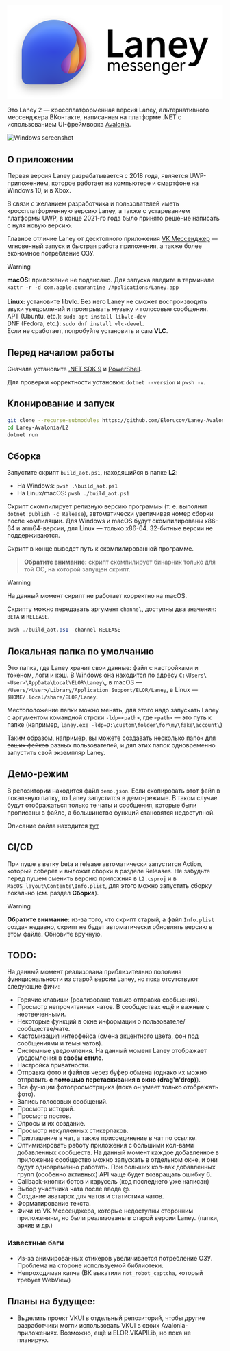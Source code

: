 <p align="center"><picture>
  <source media="(prefers-color-scheme: dark)" width="480px" srcset="docs/logo_dark.png">
  <source media="(prefers-color-scheme: light)" width="480px" srcset="docs/logo_light.png">
  <img alt="Logo" src="docs/logo_light.png">
</picture></p>

Это Laney 2 — кроссплатформенная версия Laney, альтернативного мессенджера ВКонтакте, написанная на платформе .NET с использованием UI-фреймворка [Avalonia](https://github.com/AvaloniaUI/Avalonia).

<picture align="center">
  <source media="(prefers-color-scheme: dark)" srcset="docs/windows_dark.png">
  <source media="(prefers-color-scheme: light)" srcset="docs/windows_light.png">
  <img alt="Windows screenshot" src="docs/windows_light.png">
</picture>

## О приложении
Первая версия Laney разрабатывается с 2018 года, является UWP-приложением, которое работает на компьютере и смартфоне на Windows 10, и в Xbox.

В связи с желанием разработчика и пользователей иметь кроссплатформенную версию Laney, а также с устареванием платформы UWP, в конце 2021-го года было принято решение написать с нуля новую версию.

Главное отличие Laney от десктопного приложения [VK Мессенджер](https://vk.me/) — мгновенный запуск и быстрая работа приложения, а также более экономное потребление ОЗУ.

> [!WARNING]
> **macOS:** приложение не подписано. Для запуска введите в терминале `xattr -r -d com.apple.quarantine /Applications/Laney.app`<br><br>**Linux:** установите **libvlc**. Без него Laney не сможет воспроизводить звуки уведомлений и проигрывать музыку и голосовые сообщения.<br>APT (Ubuntu, etc.): `sudo apt install libvlc-dev`<br>DNF (Fedora, etc.): `sudo dnf install vlc-devel`.<br>Если не сработает, попробуйте установить и сам **VLC**.

## Перед началом работы
Сначала установите [.NET SDK 9](https://dotnet.microsoft.com/en-us/download/dotnet/9.0) и [PowerShell](https://docs.microsoft.com/en-us/powershell/scripting/install/installing-powershell).

Для проверки корректности установки: `dotnet --version` и `pwsh -v`.

## Клонирование и запуск
```bash
git clone --recurse-submodules https://github.com/Elorucov/Laney-Avalonia.git
cd Laney-Avalonia/L2
dotnet run
```

## Сборка
Запустите скрипт `build_aot.ps1`, находящийся в папке **L2**:

- На Windows: `pwsh .\build_aot.ps1`
- На Linux/macOS: `pwsh ./build_aot.ps1`

Скрипт скомпилирует релизную версию программы (т. е. выполнит `dotnet publish -c Release`), автоматически увеличивая номер сборки после компиляции. Для Windows и macOS будут скомпилированы x86-64 и arm64-версии, для Linux — только x86-64. 32-битные версии не поддерживаются.

Скрипт в конце выведет путь к скомпилированной программе.

> **Обратите внимание:** скрипт скомпилирует бинарник только для той ОС, на которой запущен скрипт.

> [!WARNING]  
> На данный момент скрипт не работает корректно на macOS.

Скрипту можно передавать аргумент `channel`, доступны два значения: `BETA` и `RELEASE`.
```powershell
pwsh ./build_aot.ps1 -channel RELEASE
```

## Локальная папка по умолчанию
Это папка, где Laney хранит свои данные: файл с настройками и токеном, логи и кэш. В Windows она находится по адресу `C:\Users\<User>\AppData\Local\ELOR\Laney\`, в macOS — `/Users/<User>/Library/Application Support/ELOR/Laney`, в Linux — `$HOME/.local/share/ELOR/Laney`.

Местоположение папки можно менять, для этого надо запускать Laney с аргументом командной строки `-ldp=<path>`, где `<path>` — это путь к папке (например, `laney.exe -ldp=D:\custom\folder\for\my\fake\account\`)

Таким образом, например, вы можете создавать несколько папок для ~~ваших фейков~~ разных пользователей, и дял этих папок одновременно запустить свой экземпляр Laney.

## Демо-режим
В репозитории находится файл `demo.json`. Если скопировать этот файл в локальную папку, то Laney запустится в демо-режиме. В таком случае будут отображаться только те чаты и сообщения, которые были прописаны в файле, а большинство функций становятся недоступной.

Описание файла находится [тут](docs/demomode.md)

## CI/CD
При пуше в ветку beta и release автоматически запустится Action, который соберёт и выложит сборки в разделе Releases. Не забудьте перед пушем сменить версию приложния в `L2.csproj` и в `MacOS_layout\Contents\Info.plist`, для этого можно запустить сборку локально (см. раздел **Сборка**). 

> [!WARNING]  
> **Обратите внимание:** из-за того, что скрипт старый, а файл `Info.plist` создан недавно, скрипт не будет автоматически обновлять версию в этом файле. Обновите вручную.

## TODO:
На данный момент реализована приблизительно половина функциональности из старой версии Laney, но пока отсутствуют следующие фичи:

+ Горячие клавиши (реализовано только отправка сообщения).
+ Просмотр непрочитанных чатов. В сообществах ещё и важные с неотвеченными.
+ Некоторые функций в окне информации о пользователе/сообществе/чате.
+ Кастомизация интерфейса (смена акцентного цвета, фон под сообщениями и темы чатов).
+ Системные уведомления. На данный момент Laney отображает уведомления в __своём стиле__.
+ Настройка приватности.
+ Отправка фото и файлов через буфер обмена (однако их можно отправить __с помощью перетаскивания в окно (drag'n'drop)__).
+ Все функции фотопросмотрщика (пока он умеет только отображать фото).
+ Запись голосовых сообщений.
+ Просмотр историй.
+ Просмотр постов.
+ Опросы и их создание.
+ Просмотр некупленных стикерпаков.
+ Приглашение в чат, а также присоединение в чат по ссылке.
+ Оптимизировать работу приложения с большими кол-вами добавленных сообществ. На данный момент каждое добавленное в приложение сообщество можно запускать в отдельном окне, и они будут одновременно работать. При больших кол-вах добавленных групп (особенно активных) API чаще будет возвращать ошибку 6.
+ Callback-кнопки ботов и карусель (код последнего уже написан)
+ Выбор участника чата после ввода @.
+ Создание аватарок для чатов и статистика чатов.
+ Форматирование текста.
+ Фичи из VK Мессенджера, которые недоступны сторонним приложениям, но были реализованы в старой версии Laney. (папки, архив и др.)

### Известные баги
+ Из-за анимированных стикеров увеличивается потребление ОЗУ. Проблема на стороне используемой библиотеки.
+ Непроходимая капча (ВК выкатили `not_robot_captcha`, который требует WebView)

## Планы на будущее:
+ Выделить проект VKUI в отдельный репозиторий, чтобы другие разработчики могли использовать VKUI в своих Avalonia-приложениях. Возможно, ещё и ELOR.VKAPILib, но пока не планирую.
